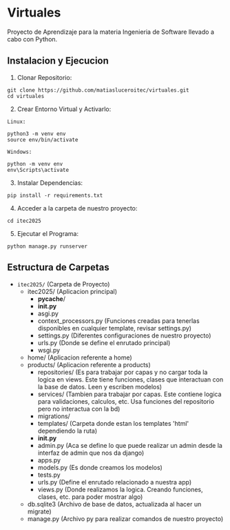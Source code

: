 # Virtuales

Proyecto de Aprendizaje para la materia Ingenieria de Software llevado a cabo con Python.

## Instalacion y Ejecucion

1. Clonar Repositorio:
```
git clone https://github.com/matiasluceroitec/virtuales.git
cd virtuales
```
2. Crear Entorno Virtual y Activarlo:

`Linux:`
```
python3 -m venv env
source env/bin/activate
```
`Windows:`
```
python -m venv env
env\Scripts\activate
```
3. Instalar Dependencias:
```
pip install -r requirements.txt
```
4. Acceder a la carpeta de nuestro proyecto:
```
cd itec2025
```
5. Ejecutar el Programa:
```
python manage.py runserver
```

## Estructura de Carpetas

- `itec2025/` (Carpeta de Proyecto)
   - itec2025/ (Aplicacion principal)
     - __pycache__/
     - __init.py__
     - asgi.py
     - context_processors.py (Funciones creadas para tenerlas disponibles en cualquier template, revisar settings.py)
     - settings.py (Diferentes configuraciones de nuestro proyecto)
     - urls.py (Donde se define el enrutado principal)
     - wsgi.py
   - home/ (Aplicacion referente a home)
   - products/ (Aplicacion referente a products)
     - repositories/ (Es para trabajar por capas y no cargar toda la logica en views. Este tiene funciones, clases que interactuan con la base de datos. Leen y escriben modelos)
     - services/ (Tambien para trabajar por capas. Este contiene logica para validaciones, calculos, etc. Usa funciones del repositorio pero no interactua con la bd)
     - migrations/
     - templates/ (Carpeta donde estan los templates 'html' dependiendo la ruta)
     - __init.py__
     - admin.py (Aca se define lo que puede realizar un admin desde la interfaz de admin que nos da django)
     - apps.py
     - models.py (Es donde creamos los modelos)
     - tests.py
     - urls.py (Define el enrutado relacionado a nuestra app)
     - views.py (Donde realizamos la logica. Creando funciones, clases, etc. para poder mostrar algo)
   - db.sqlite3 (Archivo de base de datos, actualizada al hacer un migrate)
   - manage.py (Archivo py para realizar comandos de nuestro proyecto)
